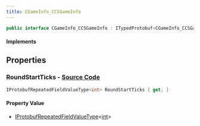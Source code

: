 ```yaml
---
title: CGameInfo_CCSGameInfo
---
```


```csharp
public interface CGameInfo_CCSGameInfo : ITypedProtobuf<CGameInfo_CCSGameInfo>, INativeHandle
```

#### Implements

## Properties

### **RoundStartTicks** - [Source Code](https://github.com/swiftly-solution/swiftlys2/blob/main/managed/src/SwiftlyS2.Generated/Protobufs/Interfaces/CGameInfo_CCSGameInfo.cs#L13)

```csharp
IProtobufRepeatedFieldValueType<int> RoundStartTicks { get; }
```

#### Property Value

- [IProtobufRepeatedFieldValueType](/docs/api/shared/netmessages/iprotobufrepeatedfieldvaluetype-1)<[int](https://learn.microsoft.com/dotnet/api/system.int32)>

